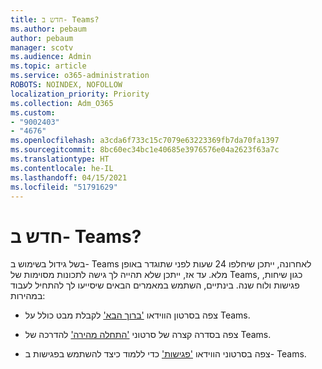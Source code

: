 ```yaml
---
title: חדש ב- Teams?
ms.author: pebaum
author: pebaum
manager: scotv
ms.audience: Admin
ms.topic: article
ms.service: o365-administration
ROBOTS: NOINDEX, NOFOLLOW
localization_priority: Priority
ms.collection: Adm_O365
ms.custom:
- "9002403"
- "4676"
ms.openlocfilehash: a3cda6f733c15c7079e63223369fb7da70fa1397
ms.sourcegitcommit: 8bc60ec34bc1e40685e3976576e04a2623f63a7c
ms.translationtype: HT
ms.contentlocale: he-IL
ms.lasthandoff: 04/15/2021
ms.locfileid: "51791629"
---
```

# <a name="new-to-teams"></a>חדש ב- Teams?

בשל גידול בשימוש ב- Teams לאחרונה, ייתכן שיחלפו 24 שעות לפני שתוגדר באופן מלא. עד אז, ייתכן שלא תהייה לך גישה לתכונות מסוימות של Teams, כגון שיחות, פגישות ולוח שנה. בינתיים, השתמש במאמרים הבאים שיסייעו לך להתחיל לעבוד במהירות: 

- צפה בסרטון הווידאו ['ברוך הבא'](https://support.office.com/article/welcome-to-microsoft-teams-b98d533f-118e-4bae-bf44-3df2470c2b12) לקבלת מבט כולל על Teams.

- צפה בסדרה קצרה של סרטוני ['התחלה מהירה'](https://support.office.com/article/video-what-is-microsoft-teams-422bf3aa-9ae8-46f1-83a2-e65720e1a34d) להדרכה של Teams.

- צפה בסרטוני הווידאו ['פגישות'](https://support.office.com/article/join-a-teams-meeting-078e9868-f1aa-4414-8bb9-ee88e9236ee4) כדי ללמוד כיצד להשתמש בפגישות ב- Teams.

